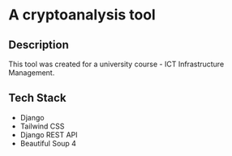 # A cryptoanalysis tool

## Description

This tool was created for a university course - ICT Infrastructure Management.

## Tech Stack

- Django
- Tailwind CSS
- Django REST API
- Beautiful Soup 4


